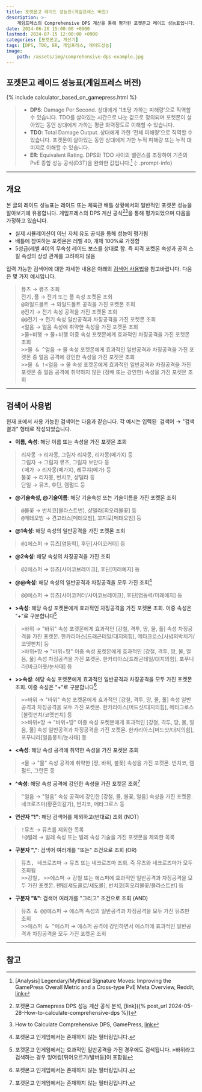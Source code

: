 ```yaml
---
title: 포켓몬고 레이드 성능표(게임프레스 버전)
description: >-
    게임프레스의 Comprehensive DPS 계산을 통해 평가된 포켓몬고 레이드 성능표입니다.
date: 2024-06-26 15:00:00 +0900
lastmod: 2024-07-15 12:00:00 +0900
categories: [포켓몬고, 계산기]
tags: [DPS, TDO, ER, 게임프레스, 레이드성능]
image:
    path: /assets/img/comprehensive-dps-example.jpg
---
```


## 포켓몬고 레이드 성능표(게임프레스 버전)

{% include calculator_based_on_gamepress.html %}

> - **DPS**: Damage Per Second. 상대에게 ‘1초당 가하는 피해량’으로 직역할 수 있습니다. TDO를 살아있는 시간으로 나눈 값으로 정의되며 포켓몬이 살아있는 동안 상대에게 가하는 평균 화력정도로 이해할 수 있습니다.
> - **TDO**: Total Damage Output. 상대에게 가한 ‘전체 피해량’으로 직역할 수 있습니다. 포켓몬이 살아있는 동안 상대에게 가한 누적 피해량 또는 누적 대미지로 이해할 수 있습니다.
> - **ER**: Equivalent Rating. DPS와 TDO 사이의 밸런스를 조정하여 기존의 PvE 종합 성능 공식(D3T)을 완화한 값입니다.[^equivalent-rating]
{: .prompt-info}

---

## 개요

본 글의 레이드 성능표는 레이드 또는 체육관 배틀 상황에서의 일반적인 포켓몬 성능을 알아보기에 유용합니다. 게임프레스의 DPS 계산 공식[^analysis][^original]을 통해 평가되었으며 다음을 가정하고 있습니다.
- 실제 시뮬레이션이 아닌 자체 유도 공식을 통해 성능이 평가됨
- 배틀에 참여하는 포켓몬은 레벨 40, 개체 100%로 가정함
- 5성급(레벨 40)의 무속성 레이드 보스를 상대로 함. 즉 피격 포켓몬 속성과 공격 스킬 속성의 상성 관계를 고려하지 않음

입력 가능한 검색어에 대한 자세한 내용은 아래의 [검색어 사용법](#검색어-사용법)을 참고바랍니다. 다음은 몇 가지 예시입니다.

> <kbd>뮤츠</kbd> &rarr; 뮤츠 조회\
> <kbd>전기,풀</kbd> &rarr; 전기 또는 풀 속성 포켓몬 조회\
> <kbd>@와일드볼트</kbd> &rarr; 와일드볼트 공격을 가진 포켓몬 조회\
> <kbd>@전기</kbd> &rarr; 전기 속성 공격을 가진 포켓몬 조회\
> <kbd>@@전기</kbd> &rarr; 전기 속성 일반공격과 차징공격을 가진 포켓몬 조회\
> <kbd><얼음</kbd> &rarr; 얼음 속성에 취약한 속성을 가진 포켓몬 조회\
> <kbd>>물+비행</kbd> &rarr; 물+비행 이중 속성 포켓몬에게 효과적인 차징공격을 가진 포켓몬 조회\
> <kbd>>>물 & ^얼음</kbd> &rarr; 물 속성 포켓몬에게 효과적인 일반공격과 차징공격을 가진 포켓몬 중 얼음 공격에 강인한 속성을 가진 포켓몬 조회\
> <kbd>>>물 & !<얼음</kbd> &rarr; 물 속성 포켓몬에게 효과적인 일반공격과 차징공격을 가진 포켓몬 중 얼음 공격에 취약하지 않은 (정배 또는 강인한) 속성을 가진 포켓몬 조회

---

## 검색어 사용법

현재 표에서 사용 가능한 검색어는 다음과 같습니다. 각 예시는 <kbd>입력된 검색어</kbd> &rarr; "검색결과" 형태로 작성되었습니다.

- **이름, 속성**: 해당 이름 또는 속성을 가진 포켓몬 조회

> <kbd>리자몽</kbd> &rarr; 리자몽, 그림자 리자몽, 리자몽(메가X) 등\
> <kbd>그림자</kbd> &rarr; 그림자 뮤츠, 그림자 보만다 등\
> <kbd>(메가</kbd> &rarr; 리자몽(메가X), 레쿠쟈(메가) 등\
> <kbd>불꽃</kbd> &rarr; 리자몽, 번치코, 샹델라 등\
> <kbd>단일</kbd> &rarr; 뮤츠, 후딘, 램펄드 등

- **@기술속성, @기술이름**: 해당 기술속성 또는 기술이름을 가진 포켓몬 조회

> <kbd>@불꽃</kbd> &rarr; 번치코[블라스트번], 샹델라[회오리불꽃] 등\
> <kbd>@메테오빔</kbd> &rarr; 견고라스[메테오빔], 꼬지모[메테오빔] 등

- **@1속성**: 해당 속성의 일반공격을 가진 포켓몬 조회

> <kbd>@1에스퍼</kbd> &rarr; 뮤츠[염동력], 후딘[사이코커터] 등

- **@2속성**: 해당 속성의 차징공격을 가진 조회

> <kbd>@2에스퍼</kbd> &rarr; 뮤츠[사이코브레이크], 후딘[미래예지] 등

- **@@속성**: 해당 속성의 일반공격과 차징공격을 모두 가진 조회[^exclusive-filter]

> <kbd>@@에스퍼</kbd> &rarr; 뮤츠[사이코커터/사이코브레이크], 후딘[염동력/미래예지] 등

- **>속성**: 해당 속성 포켓몬에게 효과적인 차징공격을 가진 포켓몬 조회. 이중 속성은 "+"로 구분합니다[^effectiveness]

> <kbd>>바위</kbd> &rarr; "바위" 속성 포켓몬에게 효과적인 [강철, 격투, 땅, 물, 풀] 속성 차징공격을 가진 포켓몬. 한카리아스[드래곤테일/대지의힘], 메타크로스[사념의박치기/코멧펀치] 등\
> <kbd>>바위+땅</kbd> &rarr; "바위+땅" 이중 속성 포켓몬에게 효과적인 [강철, 격투, 땅, 물, 얼음, 풀] 속성 차징공격을 가진 포켓몬. 한카리아스[드래곤테일/대지의힘], 포푸니라[바크아웃/눈사태] 등

- **>\>속성**: 해당 속성 포켓몬에게 효과적인 일반공격과 차징공격을 모두 가진 포켓몬 조회. 이중 속성은 "+"로 구분합니다[^exclusive-filter]

> <kbd>>>바위</kbd> &rarr; "바위" 속성 포켓몬에게 효과적인 [강철, 격투, 땅, 물, 풀] 속성 일반공격과 차징공격을 모두 가진 포켓몬. 한카리아스[머드샷/대지의힘], 메타그로스[불릿펀치/코멧펀치] 등\
> <kbd>>>바위+땅</kbd> &rarr; "바위+땅" 이중 속성 포켓몬에게 효과적인 [강철, 격투, 땅, 물, 얼음, 풀] 속성 일반공격과 차징공격을 가진 포켓몬. 한카리아스[머드샷/대지의힘], 포푸니라[얼음뭉치/눈사태] 등

- **<속성**: 해당 속성 공격에 취약한 속성을 가진 포켓몬 조회

> <kbd><물</kbd> &rarr; "물" 속성 공격에 취약한 [땅, 바위, 불꽃] 속성을 가진 포켓몬. 번치코, 램펄드, 그란돈 등

- **^속성**: 해당 속성 공격에 강인한 속성을 가진 포켓몬 조회[^exclusive-filter]

> <kbd>^얼음</kbd> &rarr; "얼음" 속성 공격에 강인한 [강철, 물, 불꽃, 얼음] 속성을 가진 포켓몬. 네크로즈마(황혼의갈기), 번치코, 메타그로스 등

- **연산자 "!"**: 해당 검색어를 제외하고(반대로) 조회 (NOT)

> <kbd>!뮤츠</kbd> &rarr; 뮤츠를 제외한 목록\
> <kbd>!@벌레</kbd> &rarr; 벌레 속성 또는 벌레 속성 기술을 가진 포켓몬을 제외한 목록

- **구분자 ","**: 검색어 여러개를 "또는" 조건으로 조회 (OR)

> <kbd>뮤츠, 네크로즈마</kbd> &rarr; 뮤츠 또는 네크로즈마 조회. 즉 뮤츠와 네크로즈마가 모두 조회됨\
> <kbd>>>강철, >>에스퍼</kbd> &rarr; 강철 또는 에스퍼에 효과적인 일반공격과 차징공격을 모두 가진 포켓몬. 팬텀[섀도클로/섀도볼], 번치코[회오리불꽃/블라스트번] 등

- **구분자 "&"**: 검색어 여러개를 "그리고" 조건으로 조회 (AND)

> <kbd>뮤츠 & @@에스퍼</kbd> &rarr; 에스퍼 속성의 일반공격과 차징공격을 모두 가진 뮤츠만 조회\
> <kbd>>>에스퍼 & ^에스퍼</kbd> &rarr; 에스퍼 공격에 강인하면서 에스퍼에 효과적인 일반공격과 차징공격을 모두 가진 포켓몬 조회

---

## 참고

[^equivalent-rating]: [Analysis] Legendary/Mythical Signature Moves: Improving the GamePress Overall Metric and a Cross-type PvE Meta Overview, Reddit, [link](https://www.reddit.com/r/TheSilphRoad/comments/z3xuzc/analysis_legendarymythical_signature_moves/?utm_source=share&utm_medium=web3x&utm_name=web3xcss&utm_term=1&utm_content=share_button)
[^analysis]: 포켓몬고 Gamepress DPS 성능 계산 공식 분석, [link]({% post_url 2024-05-28-How-to-calculate-comprehensive-dps %})
[^original]: How to Calculate Comprehensive DPS, GamePress, [link](https://gamepress.gg/pokemongo/how-calculate-comprehensive-dps)
[^exclusive-filter]: 포켓몬고 인게임에서는 존재하지 않는 필터링입니다.
[^effectiveness]: 포켓몬고 인게임에서는 효과적인 일반공격을 가진 경우에도 검색됩니다. <kbd>>바위</kbd>라고 검색하는 경우 잉어킹[튀어오르기/발버둥]이 포함됨